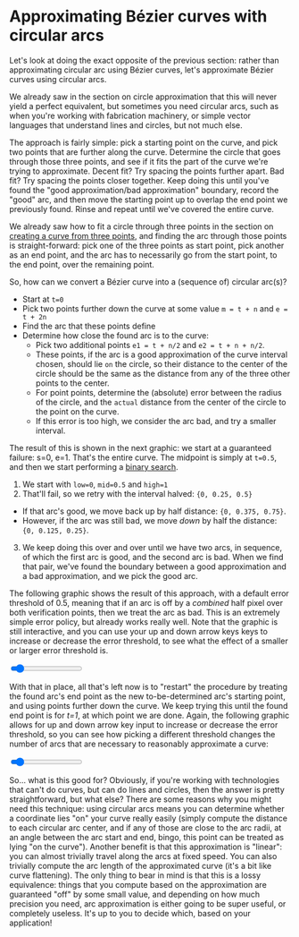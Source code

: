 # Approximating Bézier curves with circular arcs

Let's look at doing the exact opposite of the previous section: rather than approximating circular arc using Bézier curves, let's approximate Bézier curves using circular arcs.

We already saw in the section on circle approximation that this will never yield a perfect equivalent, but sometimes you need circular arcs, such as when you're working with fabrication machinery, or simple vector languages that understand lines and circles, but not much else.

The approach is fairly simple: pick a starting point on the curve, and pick two points that are further along the curve. Determine the circle that goes through those three points, and see if it fits the part of the curve we're trying to approximate. Decent fit? Try spacing the points further apart. Bad fit? Try spacing the points closer together. Keep doing this until you've found the "good approximation/bad approximation" boundary, record the "good" arc, and then move the starting point up to overlap the end point we previously found. Rinse and repeat until we've covered the entire curve.

We already saw how to fit a circle through three points in the section on [creating a curve from three points](#pointcurves), and finding the arc through those points is straight-forward: pick one of the three points as start point, pick another as an end point, and the arc has to necessarily go from the start point, to the end point, over the remaining point.

So, how can we convert a Bézier curve into a (sequence of) circular arc(s)?

- Start at `t=0`
- Pick two points further down the curve at some value `m = t + n` and `e = t + 2n`
- Find the arc that these points define
- Determine how close the found arc is to the curve:
  - Pick two additional points `e1 = t + n/2` and `e2 = t + n + n/2`.
  - These points, if the arc is a good approximation of the curve interval chosen, should
      lie `on` the circle, so their distance to the center of the circle should be the
      same as the distance from any of the three other points to the center.
  - For point points, determine the (absolute) error between the radius of the circle, and the
    `actual` distance from the center of the circle to the point on the curve.
  - If this error is too high, we consider the arc bad, and try a smaller interval.

The result of this is shown in the next graphic: we start at a guaranteed failure: s=0, e=1. That's the entire curve. The midpoint is simply at `t=0.5`, and then we start performing a [binary search](https://en.wikipedia.org/wiki/Binary_search_algorithm).

1. We start with `low=0`, `mid=0.5` and `high=1`
2. That'll fail, so we retry with the interval halved: `{0, 0.25, 0.5}`
  - If that arc's good, we move back up by half distance: `{0, 0.375, 0.75}`.
  - However, if the arc was still bad, we move _down_ by half the distance: `{0, 0.125, 0.25}`.
3. We keep doing this over and over until we have two arcs, in sequence, of which the first arc is good, and the second arc is bad. When we find that pair, we've found the boundary between a good approximation and a bad approximation, and we pick the good arc.

The following graphic shows the result of this approach, with a default error threshold of 0.5, meaning that if an arc is off by a <em>combined</em> half pixel over both verification points, then we treat the arc as bad. This is an extremely simple error policy, but already works really well. Note that the graphic is still interactive, and you can use your up and down arrow keys keys to increase or decrease the error threshold, to see what the effect of a smaller or larger error threshold is.

<graphics-element title="First arc approximation of a Bézier curve" src="./arc.js">
  <input type="range" min="0.1" max="5" step="0.1" value="0.5" class="slide-control">
</graphics-element>

With that in place, all that's left now is to "restart" the procedure by treating the found arc's end point as the new to-be-determined arc's starting point, and using points further down the curve. We keep trying this until the found end point is for <em>t=1</em>, at which point we are done. Again, the following graphic allows for up and down arrow key input to increase or decrease the error threshold, so you can see how picking a different threshold changes the number of arcs that are necessary to reasonably approximate a curve:

<graphics-element title="Arc approximation of a Bézier curve" src="./arcs.js">
  <input type="range" min="0.1" max="5" step="0.1" value="0.5" class="slide-control">
</graphics-element>

So... what is this good for? Obviously, if you're working with technologies that can't do curves, but can do lines and circles, then the answer is pretty straightforward, but what else? There are some reasons why you might need this technique: using circular arcs means you can determine whether a coordinate lies "on" your curve really easily (simply compute the distance to each circular arc center, and if any of those are close to the arc radii, at an angle between the arc start and end, bingo, this point can be treated as lying "on the curve"). Another benefit is that this approximation is "linear": you can almost trivially travel along the arcs at fixed speed. You can also trivially compute the arc length of the approximated curve (it's a bit like curve flattening). The only thing to bear in mind is that this is a lossy equivalence: things that you compute based on the approximation are guaranteed "off" by some small value, and depending on how much precision you need, arc approximation is either going to be super useful, or completely useless. It's up to you to decide which, based on your application!
